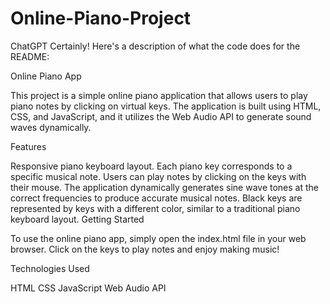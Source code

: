 # Online-Piano-Project

ChatGPT
Certainly! Here's a description of what the code does for the README:

Online Piano App

This project is a simple online piano application that allows users to play piano notes by clicking on virtual keys. The application is built using HTML, CSS, and JavaScript, and it utilizes the Web Audio API to generate sound waves dynamically.

Features

Responsive piano keyboard layout.
Each piano key corresponds to a specific musical note.
Users can play notes by clicking on the keys with their mouse.
The application dynamically generates sine wave tones at the correct frequencies to produce accurate musical notes.
Black keys are represented by keys with a different color, similar to a traditional piano keyboard layout.
Getting Started

To use the online piano app, simply open the index.html file in your web browser. Click on the keys to play notes and enjoy making music!

Technologies Used

HTML
CSS
JavaScript
Web Audio API
